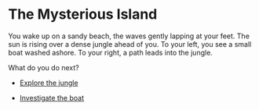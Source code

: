 # The Mysterious Island

You wake up on a sandy beach, the waves gently lapping at your feet. The sun is rising over a dense jungle ahead of you. 
To your left, you see a small boat washed ashore. To your right, a path leads into the jungle.

What do you do next?

- [Explore the jungle](jungle.md)

- [Investigate the boat](boat.md)